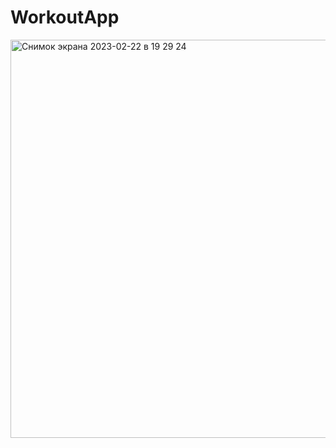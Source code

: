 # WorkoutApp
<img width="637" alt="Снимок экрана 2023-02-22 в 19 29 24" src="https://user-images.githubusercontent.com/59057391/220692371-cb8b5b57-b0ef-4f8b-81a2-b33ad079f988.png">

